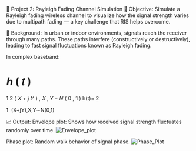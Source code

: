 🔹 Project 2: Rayleigh Fading Channel Simulation
🎯 Objective:
Simulate a Rayleigh fading wireless channel to visualize how the signal strength varies due to multipath fading — a key challenge that RIS helps overcome.

📐 Background:
In urban or indoor environments, signals reach the receiver through many paths. These paths interfere (constructively or destructively), leading to fast signal fluctuations known as Rayleigh fading.

In complex baseband:

ℎ
(
𝑡
)
=
1
2
(
𝑋
+
𝑗
𝑌
)
,
𝑋
,
𝑌
∼
𝑁
(
0
,
1
)
h(t)= 
2
​
 
1
​
 (X+jY),X,Y∼N(0,1)

📈 Output:
Envelope plot: Shows how received signal strength fluctuates randomly over time.
![Envelope_plot](https://github.com/user-attachments/assets/fcc87d3f-2454-429a-bcc8-2342ec567c83)

Phase plot: Random walk behavior of signal phase.
![Phase_Plot](https://github.com/user-attachments/assets/497dabe0-cec6-4482-99e9-d44c5dc01c96)

